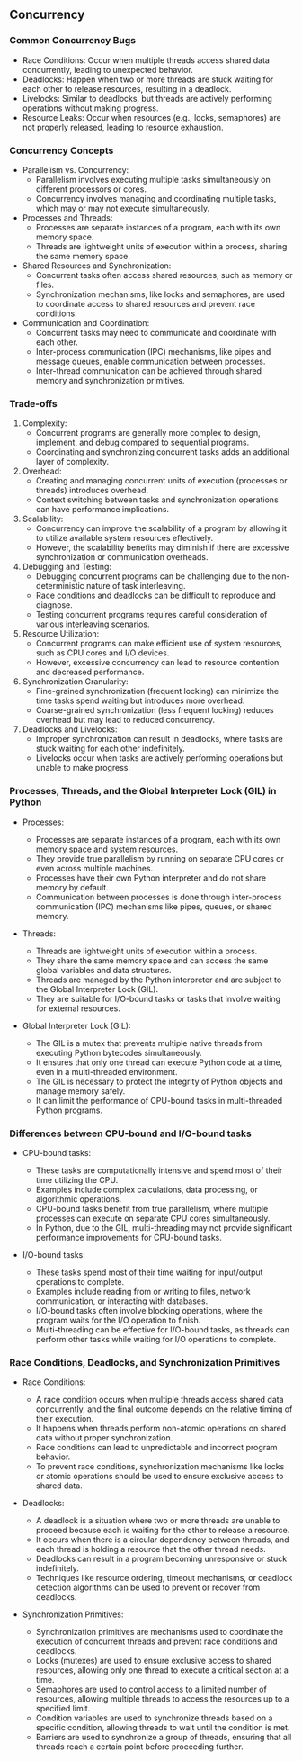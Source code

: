 ## Concurrency

### Common Concurrency Bugs

- Race Conditions: Occur when multiple threads access shared data concurrently, leading to unexpected behavior.
- Deadlocks: Happen when two or more threads are stuck waiting for each other to release resources, resulting in a deadlock.
- Livelocks: Similar to deadlocks, but threads are actively performing operations without making progress.
- Resource Leaks: Occur when resources (e.g., locks, semaphores) are not properly released, leading to resource exhaustion.

### Concurrency Concepts

- Parallelism vs. Concurrency:
  - Parallelism involves executing multiple tasks simultaneously on different processors or cores.
  - Concurrency involves managing and coordinating multiple tasks, which may or may not execute simultaneously.
- Processes and Threads:
  - Processes are separate instances of a program, each with its own memory space.
  - Threads are lightweight units of execution within a process, sharing the same memory space.
- Shared Resources and Synchronization:
  - Concurrent tasks often access shared resources, such as memory or files.
  - Synchronization mechanisms, like locks and semaphores, are used to coordinate access to shared resources and prevent race conditions.
- Communication and Coordination:
  - Concurrent tasks may need to communicate and coordinate with each other.
  - Inter-process communication (IPC) mechanisms, like pipes and message queues, enable communication between processes.
  - Inter-thread communication can be achieved through shared memory and synchronization primitives.

### Trade-offs

1. Complexity:
   - Concurrent programs are generally more complex to design, implement, and debug compared to sequential programs.
   - Coordinating and synchronizing concurrent tasks adds an additional layer of complexity.
2. Overhead:
   - Creating and managing concurrent units of execution (processes or threads) introduces overhead.
   - Context switching between tasks and synchronization operations can have performance implications.
3. Scalability:
   - Concurrency can improve the scalability of a program by allowing it to utilize available system resources effectively.
   - However, the scalability benefits may diminish if there are excessive synchronization or communication overheads.
4. Debugging and Testing:
   - Debugging concurrent programs can be challenging due to the non-deterministic nature of task interleaving.
   - Race conditions and deadlocks can be difficult to reproduce and diagnose.
   - Testing concurrent programs requires careful consideration of various interleaving scenarios.
5. Resource Utilization:
   - Concurrent programs can make efficient use of system resources, such as CPU cores and I/O devices.
   - However, excessive concurrency can lead to resource contention and decreased performance.
6. Synchronization Granularity:
   - Fine-grained synchronization (frequent locking) can minimize the time tasks spend waiting but introduces more overhead.
   - Coarse-grained synchronization (less frequent locking) reduces overhead but may lead to reduced concurrency.
7. Deadlocks and Livelocks:
   - Improper synchronization can result in deadlocks, where tasks are stuck waiting for each other indefinitely.
   - Livelocks occur when tasks are actively performing operations but unable to make progress.

### Processes, Threads, and the Global Interpreter Lock (GIL) in Python

- Processes:

  - Processes are separate instances of a program, each with its own memory space and system resources.
  - They provide true parallelism by running on separate CPU cores or even across multiple machines.
  - Processes have their own Python interpreter and do not share memory by default.
  - Communication between processes is done through inter-process communication (IPC) mechanisms like pipes, queues, or shared memory.

- Threads:
  - Threads are lightweight units of execution within a process.
  - They share the same memory space and can access the same global variables and data structures.
  - Threads are managed by the Python interpreter and are subject to the Global Interpreter Lock (GIL).
  - They are suitable for I/O-bound tasks or tasks that involve waiting for external resources.
- Global Interpreter Lock (GIL):
  - The GIL is a mutex that prevents multiple native threads from executing Python bytecodes simultaneously.
  - It ensures that only one thread can execute Python code at a time, even in a multi-threaded environment.
  - The GIL is necessary to protect the integrity of Python objects and manage memory safely.
  - It can limit the performance of CPU-bound tasks in multi-threaded Python programs.

### Differences between CPU-bound and I/O-bound tasks

- CPU-bound tasks:

  - These tasks are computationally intensive and spend most of their time utilizing the CPU.
  - Examples include complex calculations, data processing, or algorithmic operations.
  - CPU-bound tasks benefit from true parallelism, where multiple processes can execute on separate CPU cores simultaneously.
  - In Python, due to the GIL, multi-threading may not provide significant performance improvements for CPU-bound tasks.

- I/O-bound tasks:
  - These tasks spend most of their time waiting for input/output operations to complete.
  - Examples include reading from or writing to files, network communication, or interacting with databases.
  - I/O-bound tasks often involve blocking operations, where the program waits for the I/O operation to finish.
  - Multi-threading can be effective for I/O-bound tasks, as threads can perform other tasks while waiting for I/O operations to complete.

### Race Conditions, Deadlocks, and Synchronization Primitives

- Race Conditions:

  - A race condition occurs when multiple threads access shared data concurrently, and the final outcome depends on the relative timing of their execution.
  - It happens when threads perform non-atomic operations on shared data without proper synchronization.
  - Race conditions can lead to unpredictable and incorrect program behavior.
  - To prevent race conditions, synchronization mechanisms like locks or atomic operations should be used to ensure exclusive access to shared data.

- Deadlocks:
  - A deadlock is a situation where two or more threads are unable to proceed because each is waiting for the other to release a resource.
  - It occurs when there is a circular dependency between threads, and each thread is holding a resource that the other thread needs.
  - Deadlocks can result in a program becoming unresponsive or stuck indefinitely.
  - Techniques like resource ordering, timeout mechanisms, or deadlock detection algorithms can be used to prevent or recover from deadlocks.
- Synchronization Primitives:
  - Synchronization primitives are mechanisms used to coordinate the execution of concurrent threads and prevent race conditions and deadlocks.
  - Locks (mutexes) are used to ensure exclusive access to shared resources, allowing only one thread to execute a critical section at a time.
  - Semaphores are used to control access to a limited number of resources, allowing multiple threads to access the resources up to a specified limit.
  - Condition variables are used to synchronize threads based on a specific condition, allowing threads to wait until the condition is met.
  - Barriers are used to synchronize a group of threads, ensuring that all threads reach a certain point before proceeding further.
